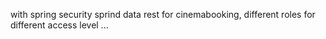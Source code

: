 with spring security sprind data rest for cinemabooking, different roles for different access level ...
